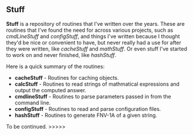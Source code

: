 ## Stuff

**Stuff** is a repository of routines that I've written over the
years.  These are routines that I've found the need for across
various projects, such as *cmdLineStuff* and *configStuff*, and
things I've written because I thought they'd be nice or convenient
to have, but never really had a use for after they were written,
like *cacheStuff* and *mathStuff*.  Or even stuff I've started to
work on and never finished, like *hashStuff*.

Here is a quick summary of the routines:

* **cacheStuff** - Routines for caching objects.
* **calcStuff** - Routines to read strings of mathmatical expressions
and output the computed answer.
* **cmdlineStuff** - Routines to parse parameters passed in from the 
command line.
* **configStuff** - Routines to read and parse configuration files.
* **hashStuff** - Routines to generate FNV-1A of a given string.

To be continued. >>>>>

